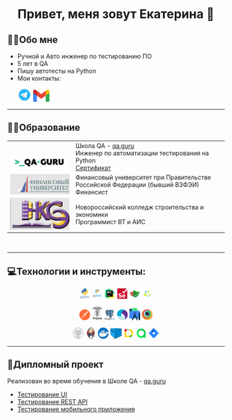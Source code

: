 <div align="center">
   <h1>
Привет, меня зовут Екатерина 👋
   </h1>
</div>


<!--About me-->

## :technologist:Обо мне
* Ручной и Авто инженер по тестированию ПО
* 5 лет в QA
* Пишу автотесты на Python
* Мои контакты:
   <p>
  <a href="https://t.me/karelova2303"><img width="32px" alt="Telegram" title="@karelova2303" src="media/icons/telegram1.png"/></a>
  <a href="mailto:kulibinka1987@gmail.com"><img width="38px" alt="Write me Email" title="kulibinka1987@gmail.com" src="media/icons/gmail.png"/></a>
----

<!--Education-->
## :man_student:Образование
<table width="100%" border='0'>
   <tr> 
    <td width="30%" valign="bottom"><img src="media/images/qa-guru-school.png"></td><td valign="middle">Школа QA - <a target="_blank" href="https://qa.guru">qa.guru</a></br>Инженер по автоматизации тестирования на Python</br><a target="_blank" href="https://drive.google.com/file/d/1INwdf9vmHwOnQfw-v5ciTAVqAaQPJAZZ/view?usp=sharing">Сертификат</td></tr>
    <td width="30%" valign="bottom"><img src="media/images/vzfei.png"></td><td valign="middle">Финансовый университет при Правительстве Российской Федерации (бывший ВЗФЭИ)</br>Финансист</td></tr>
    <td width="30%" valign="bottom"><img src="media/images/nkse.png"></td><td valign="middle">Новороссийский колледж строительства и экономики</br>Программист ВТ и АИС</td></tr>
   </tr>
  </table>
  </br>

----

<!--Stack and tools-->
## :computer:Технологии и инструменты:
<p  align="center">
  <code><img width="5%" title="Python" alt="Python" src="media/icons/python-original-wordmark.svg"></code>
  <code><img width="5%" title="Pytest" alt="Pytest" src="media/icons/pytest-original-wordmark.svg"></code>
  <code><img width="5%" title="PyCharm" alt="PyCharm" src="media/icons/pycharm-original.svg"></code>
  <code><img width="5%" title="Selenium" alt="Selenium" src="media/icons/selenium-original1.svg"></code>
  <code><img width="5%" title="Playwright" alt="Playwright" src="media/icons/playwright-original.svg"></code>
  <code><img width="5%" title="Selene" alt="Selene" src="media/icons/selene.png"></code>
<p  align="center">
  <code><img width="5%" title="Postman" alt="Postman" src="media/icons/postman.png"></code>
  <code><img width="5%" title="Requests" alt="Requests" src="media/icons/requests.png"></code>
  <code><img width="5%" title="PostgreSQL" alt="PostgreSQL" src="media/icons/postgresql.svg"></code>
  <code><img width="5%" title="Appium" alt="Appium" src="media/icons/appium.png"></code>
  <code><img width="5%" title="Android Studio" alt="Android Studio" src="media/icons/android-studio.png"></code>
  <code><img width="5%" title="BrowserStack" alt="BrowserStack" src="media/icons/browserstack.png"></code>
<p  align="center">
  <code><img width="5%" title="GitHub" alt="GitHub" src="media/icons/github.png"></code>
  <code><img width="5%" title="Jenkins" alt="Jenkins" src="media/icons/jenkins-original.svg"></code>
  <code><img width="5%" title="Docker" alt="Docker" src="media/icons/docker.png"></code>
  <code><img width="5%" title="Selenoid" alt="Selenoid" src="media/icons/selenoid1.png"></code>
  <code><img width="5%" title="Allure Report" alt="Allure Report" src="media/icons/Allure.svg"></code>
  <code><img width="5%" title="Allure TestOps" alt="Allure TestOps" src="media/icons/AllureTestOps.png"></code>
  <code><img width="5%" title="Jira" alt="Jira" src="media/icons/Jira.png"></code>

</p>

----
<!--Projects-->
## 	:rocket:Дипломный проект
Реализован во время обучения в Школе QA - <a target="_blank" href="https://qa.guru">qa.guru</a>
- <a target="_blank" href="https://github.com/karelova2303/pinterest_project_tests">Тестирование UI</a>
- <a target="_blank" href="https://github.com/karelova2303/petstore_api_project">Тестирование REST API</a>
- <a target="_blank" href="https://github.com/karelova2303/wiki_project_mobile">Тестирование мобильного приложения</a>
